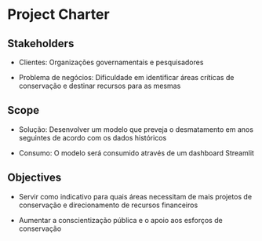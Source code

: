 # Project Charter

## Stakeholders

- Clientes: Organizações governamentais e pesquisadores

- Problema de negócios: Dificuldade em identificar áreas críticas de conservação e destinar recursos para as mesmas

## Scope

- Solução: Desenvolver um modelo que preveja o desmatamento em anos seguintes de acordo com os dados históricos

- Consumo: O modelo será consumido através de um dashboard Streamlit

## Objectives

- Servir como indicativo para quais áreas necessitam de mais projetos de conservação e direcionamento de recursos financeiros

- Aumentar a conscientização pública e o apoio aos esforços de conservação

